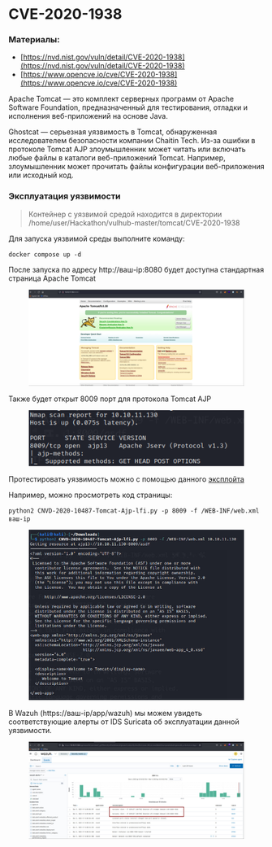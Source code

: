 # CVE-2020-1938

### Материалы:

* [https://nvd.nist.gov/vuln/detail/CVE-2020-1938](https://nvd.nist.gov/vuln/detail/CVE-2020-1938)
* [https://www.opencve.io/cve/CVE-2020-1938](https://www.opencve.io/cve/CVE-2020-1938)

Apache Tomcat — это комплект серверных программ от Apache Software Foundation, предназначенный для тестирования, отладки и исполнения веб-приложений на основе Java.

Ghostcat — серьезная уязвимость в Tomcat, обнаруженная исследователем безопасности компании Chaitin Tech. Из-за ошибки в протоколе Tomcat AJP злоумышленник может читать или включать любые файлы в каталоги веб-приложений Tomcat. Например, злоумышленник может прочитать файлы конфигурации веб-приложения или исходный код.

### Эксплуатация уязвимости

> Контейнер с уязвимой средой находится в директории /home/user/Hackathon/vulhub-master/tomcat/CVE-2020-1938

Для запуска уязвимой среды выполните команду:

```
docker compose up -d
```

После запуска по адресу http://ваш-ip:8080 будет доступна стандартная страница Apache Tomcat

<figure><img src="../../.gitbook/assets/cve-2020-1938(1).png" alt=""><figcaption></figcaption></figure>

Также будет открыт 8009 порт для протокола Tomcat AJP

<figure><img src="../../.gitbook/assets/cve-2020-1938(2).png" alt=""><figcaption></figcaption></figure>

Протестировать уязвимость можно с помощью данного [эксплойта](https://github.com/YDHCUI/CNVD-2020-10487-Tomcat-Ajp-lfi/blob/master/CNVD-2020-10487-Tomcat-Ajp-lfi.py)

Например, можно просмотреть код страницы:

```
python2 CNVD-2020-10487-Tomcat-Ajp-lfi.py -p 8009 -f /WEB-INF/web.xml ваш-ip
```

<figure><img src="../../.gitbook/assets/cve-2020-1938(3).png" alt=""><figcaption></figcaption></figure>

В Wazuh (https://ваш-ip/app/wazuh) мы можем увидеть соответствующие алерты от IDS Suricata об эксплуатации данной уязвимости.

<figure><img src="../../.gitbook/assets/cve-2020-1938(4).png" alt=""><figcaption></figcaption></figure>
